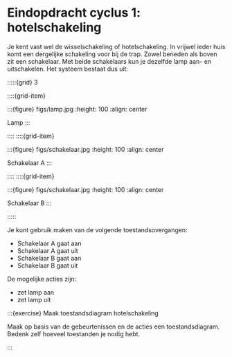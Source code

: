 # Eindopdracht cyclus 1: hotelschakeling

Je kent vast wel de wisselschakeling of hotelschakeling. In vrijwel ieder huis komt een dergelijke schakeling voor bij de trap. Zowel beneden als boven zit een schakelaar. Met beide schakelaars kun je dezelfde lamp aan- en uitschakelen. Het systeem bestaat dus uit:

:::::{grid} 3

::::{grid-item}

:::{figure} figs/lamp.jpg
:height: 100
:align: center

Lamp
:::

::::
::::{grid-item}

:::{figure} figs/schakelaar.jpg
:height: 100
:align: center

Schakelaar A
:::

::::
::::{grid-item}

:::{figure} figs/schakelaar.jpg
:height: 100
:align: center

Schakelaar B
:::

:::::

Je kunt gebruik maken van de volgende toestandsovergangen:

 

* Schakelaar A gaat aan
* Schakelaar A gaat uit
* Schakelaar B gaat aan
* Schakelaar B gaat uit

De mogelijke acties zijn:

* zet lamp aan
* zet lamp uit

:::{exercise} Maak toestandsdiagram hotelschakeling

Maak op basis van de gebeurtenissen en de acties een toestandsdiagram. Bedenk zelf hoeveel toestanden je nodig hebt.

:::

